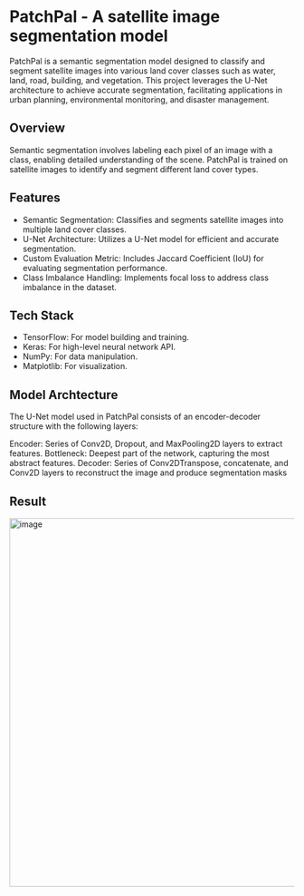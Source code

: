 # PatchPal - A satellite image segmentation model 
PatchPal is a semantic segmentation model designed to classify and segment satellite images into various land cover classes such as water, land, road, building, and vegetation. This project leverages the U-Net architecture to achieve accurate segmentation, facilitating applications in urban planning, environmental monitoring, and disaster management.

## Overview
Semantic segmentation involves labeling each pixel of an image with a class, enabling detailed understanding of the scene. PatchPal is trained on satellite images to identify and segment different land cover types.

## Features 
- Semantic Segmentation: Classifies and segments satellite images into multiple land cover classes.
- U-Net Architecture: Utilizes a U-Net model for efficient and accurate segmentation.
- Custom Evaluation Metric: Includes Jaccard Coefficient (IoU) for evaluating segmentation performance.
- Class Imbalance Handling: Implements focal loss to address class imbalance in the dataset.

## Tech Stack 
- TensorFlow: For model building and training.
- Keras: For high-level neural network API.
- NumPy: For data manipulation.
- Matplotlib: For visualization.

## Model Archtecture 
The U-Net model used in PatchPal consists of an encoder-decoder structure with the following layers:

Encoder: Series of Conv2D, Dropout, and MaxPooling2D layers to extract features.
Bottleneck: Deepest part of the network, capturing the most abstract features.
Decoder: Series of Conv2DTranspose, concatenate, and Conv2D layers to reconstruct the image and produce segmentation masks

## Result 
<img width="650" alt="image" src="https://github.com/dikshapadi/PatchPal/assets/95542633/8f518dc7-c9df-4a7e-beb9-5f29ec27c3a6">

